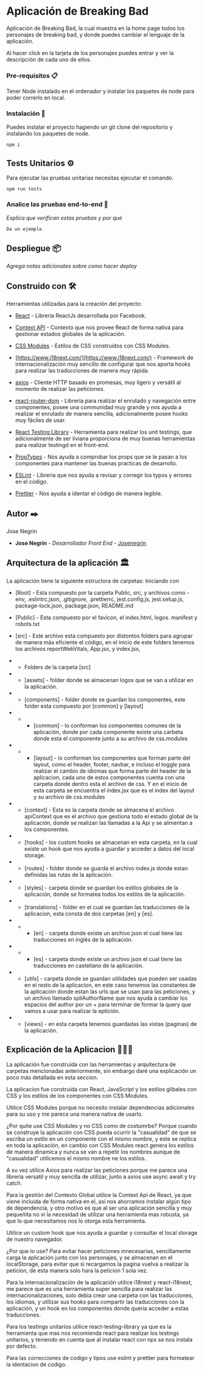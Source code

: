 # Aplicación de Breaking Bad

Aplicación de Breaking Bad, la cual muestra en la home page todos los personajes de breaking bad, y donde puedes cambiar el lenguaje de la aplicación.

Al hacer click en la tarjeta de los personajes puedes entrar y ver la descripción de cada uno de ellos.

### Pre-requisitos 📋

Tener Node instalado en el ordenador y instalar los paquetes de node para poder correrlo en local.

### Instalación 🔧

Puedes instalar el proyecto hagiendo un git clone del repositorio y instalando los paquetes de node.

```
npm i
```

## Tests Unitarios ⚙️

Para ejecutar las pruebas unitarias necesitas ejecutar el comando.
```
npm run tests
```

### Analice las pruebas end-to-end 🔩

_Explica que verifican estas pruebas y por qué_

```
Da un ejemplo
```

## Despliegue 📦

_Agrega notas adicionales sobre como hacer deploy_

## Construido con 🛠️

Herramientas utilizadas para la creación del proyecto:

* [React](https://reactjs.org/) - Libreria ReactJs desarrollada por Facebook.

* [Context API](https://reactjs.org/docs/context.html) - Contexto que nos provee React de forma nativa para gestionar estados globales de la aplicación.

* [CSS Modules](https://github.com/css-modules/css-modules) - Estilos de CSS construidos con CSS Modules.

* [https://www.i18next.com/](https://www.i18next.com/) - Framework de internacionalización muy sencillo de configurar que nos aporta hooks para realizar las traducciones de manera muy rápida.

* [axios](https://axios-http.com/) - Cliente HTTP basado en promesas, muy ligero y versátil al momento de realizar las peticiones.

* [react-router-dom](https://reactrouter.com/docs/en/v6) - Librería para realizar el enrutado y navegación entre componentes, posee una communidad muy grande y nos ayuda a realizar el enrutado de manera sencilla, adicionalmente posee hooks muy fáciles de usar.

* [React Testing Library](https://testing-library.com/docs/react-testing-library/intro/) - Herramienta para realizar los unit testings, que adicionalmente de ser liviana proporciona de muy buenas herramientas para realizar testingd en el front-end.

* [PropTypes](https://github.com/facebook/prop-types) - Nos ayuda a comprobar los props que se le pasan a los componentes para mantener las buenas practicas de desarrollo.

* [ESLint](https://eslint.org/) - Libreria que nos ayuda a revisar y corregir los typos y errores en el código.

* [Prettier](https://eslint.org/) - Nos ayuda a identar el código de manera legible.

## Autor ✒️

Jose Negrin

* **Jose Negrin** - *Desarrollador Front End* - [Josenegrin](https://github.com/Josenegrin)

## Arquitectura de la aplicación 🏛
La aplicación tiene la siguiente estructora de carpetas:
Iniciando con 

* [Root] - Esta compuesto por la carpeta Public, src, y archivos como -env, .eslintrc.json, .gitignore, .prettierrc, jest.config.js, jest.setup.js, package-lock.json, package.json, README.md

* [Public] - Esta compuesto por el favicon, el index.html, logos. manifest y robots.txt

* [src] - Este archivo esta compuesto por distontos folders para agrupar de manera más eficiente el código, en el inicio de este folders tenemos los archivos reportWebVitals, App.jsx, y index.jsx,

* * Folders de la carpeta [src]

* * [assets] - folder donde se almacenan logos que se van a utilizar en la aplicación.

* * [components] - folder donde se guardan los componentes, este folder esta compuesto por [common] y [layout]

* * * [common] - lo conforman los componentes comunes de la aplicación, donde por cada componente existe una carbeta donde esta el componente junto a su archivo de css.modules

* * * [layout] - lo conforman los componentes que forman parte del layout, como el header, footer, navbar, e incluso el toggle para realizar el cambio de idiomas que forma parte del header de la aplicacion, cada uno de estos componentes cuenta con una carpeta donde dentro esta el archivo de css. Y en el inicio de esta carpeta se encuentra el index.jsx que es el index del layout y su archivo de css.modules

* * [context] - Esta es la carpeta donde se almacena el archivo apiContext que es el archivo que gestiona todo el estado global de la aplicación, donde se realizan las llamadas a la Api y se alimentan a los componentes.

* * [hooks] - los custom hooks se almacenan en esta carpeta, en la cual existe un hook que nos ayuda a guardar y acceder a datos del local storage.

* * [routes] - folder donde se guarda el archivo index.js donde estan definidas las rutas de la aplicación.

* * [styles] - carpeta donde se guardan los estilos globales de la aplicación, donde se formatea todos los estilos de la aplicación.

* * [translations] - folder en el cual se guardan las traducciones de la aplicacion, esta consta de dos carpetas [en] y [es].

* * * [en] - carpeta donde existe un archivo json el cual tiene las traducciones en inglés de la aplicación.

* * * [es] - carpeta donde existe un archivo json el cual tiene las traducciones en castellano de la aplicación.

* * [utils] - carpeta donde se guardan utilidades que pueden ser usadas en el resto de la aplicacion, en este caso tenemos las constantes de la aplicación donde estan las urls que se usan para las peticiones, y un archivo llamado spliAuthorName que nos ayuda a cambiar los espacios del author por un + para terminar de formar la query que vamos a usar para realizar la eptición.

* * [views] -  en esta carpeta tenemos guardadas las vistas (paginas) de la aplicación.

## Explicación de la Aplicacion 🧑🏻‍💻

La aplicación fue construida con las herramientas y arquitectura de carpetas mencionadas anteriormente, sin embargo daré una explicación un poco más detallada en esta seccion.

La aplicacion fue construida con React, JavaScript y los estilos glibales con CSS y los estilos de los componentes con CSS Modules.

Utilice CSS Modules porque no necesito instalar dependencias adicionales para su uso y me parece una manera nativa de usarlo.

¿Por quñe use CSS Modules y no CSS como de costumrbe?
Porque cuando se construye la aplicación con CSS pueda ocurrir la "casualidad" de que se escriba un estilo en un componente con el mismo nombre, y este se replica en toda la aplicación, en cambio con CSS Modules react genera los estilos de manera dinamica y nunca se van a repetir los nombres aunque de "casualidad" utilicemos el mismo nombre ne los estilos.

A su vez utilice Axios para realizar las peticiones porque me parece una libreria versatil y muy sencilla de utilizar, junto a axios use  async await y try catch.

Para la gestión del Contexto Global utilice la Context Api de React, ya que viene incluida de forma nativa en el, así nos ahorramos instalar algún tipo de dependencia, y otro motivo es que al ser una aplicación sencilla y muy pequeñita no vi la necesidad de utilizar una herramienta mas robusta, ya que lo que necesitamos nos lo otorga esta herramienta.

Utilice un custom hook que nos ayuda a guardar y consultar el local storage de nuestro navegador.

¿Por que lo use? Para evitar hacer peticiones innecesarias, sencillamente carga la aplicación junto con los personajes, y se almacenan en el localStorage, para evitar que si recargamos la pagina vuelva a realizar la peticion, de esta manera solo hara la peticion 1 sola vez.

Para la internacionalización de la aplicación utilice i18next y react-i18next, me parece que es una herramienta super sencilla para realizar las internacionalizaciones, solo debia crear una carpeta con las traducciones, los idiomas, y utilizar sus hooks para compartir las traducciones con la aplicación, y un hook en los componentes donde queria acceder a estas traducciones.

Para los testings unitarios utilice react-testing-library ya que es la herramienta que mas nos recomienda react para realizar los testings unitarios, y teniendo en cuenta que al instalar react con npx se nos instala por defecto.

Para las correcciones de codigo y tipos use eslint y prettier para formatear la identacion de codigo.


